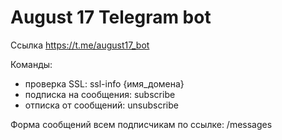 # August 17 Telegram bot

Ссылка https://t.me/august17_bot

Команды:
- проверка SSL: ssl-info {имя_домена}
- подписка на сообщения: subscribe
- отписка от сообщений: unsubscribe

Форма сообщений всем подписчикам по ссылке: /messages
